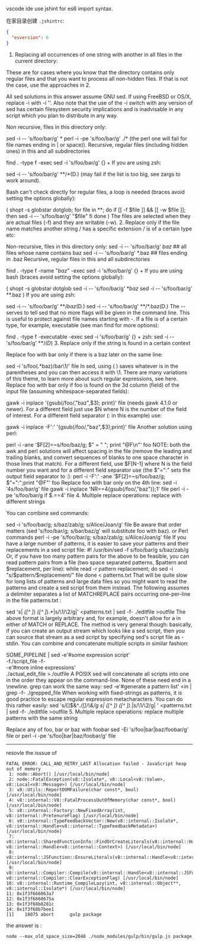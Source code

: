 vscode ide use jshint for es6 import syntax.

在家目录创建 `.jshintrc`:  

```json
{
  "esversion": 6
}
```

1. Replacing all occurrences of one string with another in all files in the current directory:

These are for cases where you know that the directory contains only regular files and that you want to process all non-hidden files. If that is not the case, use the approaches in 2.

All sed solutions in this answer assume GNU sed. If using FreeBSD or OS/X, replace -i with -i ''. Also note that the use of the -i switch with any version of sed has certain filesystem security implications and is inadvisable in any script which you plan to distribute in any way.

Non recursive, files in this directory only:

sed -i -- 's/foo/bar/g' *
perl -i -pe 's/foo/bar/g' ./* 
(the perl one will fail for file names ending in | or space)).
Recursive, regular files (including hidden ones) in this and all subdirectories

find . -type f -exec sed -i 's/foo/bar/g' {} +
If you are using zsh:

sed -i -- 's/foo/bar/g' **/*(D.)
(may fail if the list is too big, see zargs to work around).

Bash can't check directly for regular files, a loop is needed (braces avoid setting the options globally):

( shopt -s globstar dotglob;
    for file in **; do
        if [[ -f $file ]] && [[ -w $file ]]; then
            sed -i -- 's/foo/bar/g' "$file"
        fi
    done
)
The files are selected when they are actual files (-f) and they are writable (-w).
2. Replace only if the file name matches another string / has a specific extension / is of a certain type etc:

Non-recursive, files in this directory only:
sed -i -- 's/foo/bar/g' *baz*    ## all files whose name contains baz
sed -i -- 's/foo/bar/g' *.baz    ## files ending in .baz
Recursive, regular files in this and all subdirectories

find . -type f -name "*baz*" -exec sed -i 's/foo/bar/g' {} +
If you are using bash (braces avoid setting the options globally):

( shopt -s globstar dotglob
    sed -i -- 's/foo/bar/g' **baz*
    sed -i -- 's/foo/bar/g' **.baz
)
If you are using zsh:

sed -i -- 's/foo/bar/g' **/*baz*(D.)
sed -i -- 's/foo/bar/g' **/*.baz(D.)
The -- serves to tell sed that no more flags will be given in the command line. This is useful to protect against file names starting with -.
If a file is of a certain type, for example, executable (see man find for more options):

find . -type f -executable -exec sed -i 's/foo/bar/g' {} +
zsh:
sed -i -- 's/foo/bar/g' **/*(D*)
3. Replace only if the string is found in a certain context

Replace foo with bar only if there is a baz later on the same line:

sed -i 's/foo\(.*baz\)/bar\1/' file
In sed, using \( \) saves whatever is in the parentheses and you can then access it with \1. There are many variations of this theme, to learn more about such regular expressions, see here.
Replace foo with bar only if foo is found on the 3d column (field) of the input file (assuming whitespace-separated fields):

gawk -i inplace '{gsub(/foo/,"baz",$3); print}' file
(needs gawk 4.1.0 or newer).
For a different field just use $N where N is the number of the field of interest. For a different field separator (: in this example) use:

gawk -i inplace -F':' '{gsub(/foo/,"baz",$3);print}' file
Another solution using perl:

perl -i -ane '$F[2]=~s/foo/baz/g; $" = " "; print "@F\n"' foo 
NOTE: both the awk and perl solutions will affect spacing in the file (remove the leading and trailing blanks, and convert sequences of blanks to one space character in those lines that match). For a different field, use $F[N-1] where N is the field number you want and for a different field separator use (the $"=":" sets the output field separator to :):
perl -i -F':' -ane '$F[2]=~s/foo/baz/g; $"=":";print "@F"' foo 
Replace foo with bar only on the 4th line:
sed -i '4s/foo/bar/g' file
gawk -i inplace 'NR==4{gsub(/foo/,"baz")};1' file
perl -i -pe 's/foo/bar/g if $.==4' file
4. Multiple replace operations: replace with different strings

You can combine sed commands:

sed -i 's/foo/bar/g; s/baz/zab/g; s/Alice/Joan/g' file
Be aware that order matters (sed 's/foo/bar/g; s/bar/baz/g' will substitute foo with baz).
or Perl commands
perl -i -pe 's/foo/bar/g; s/baz/zab/g; s/Alice/Joan/g' file
If you have a large number of patterns, it is easier to save your patterns and their replacements in a sed script file:
#! /usr/bin/sed -f
s/foo/bar/g
s/baz/zab/g
Or, if you have too many pattern pairs for the above to be feasible, you can read pattern pairs from a file (two space separated patterns, $pattern and $replacement, per line):
while read -r pattern replacement; do   
    sed -i "s/$pattern/$replacement/" file
done < patterns.txt
That will be quite slow for long lists of patterns and large data files so you might want to read the patterns and create a sed script from them instead. The following assumes a <space> delimiter separates a list of MATCH<space>REPLACE pairs occurring one-per-line in the file patterns.txt :

sed 's| *\([^ ]*\) *\([^ ]*\).*|s/\1/\2/g|' <patterns.txt |
sed -f- ./editfile >outfile
The above format is largely arbitrary and, for example, doesn't allow for a <space> in either of MATCH or REPLACE. The method is very general though: basically, if you can create an output stream which looks like a sed script, then you can source that stream as a sed script by specifying sed's script file as -stdin.
You can combine and concatenate multiple scripts in similar fashion:

SOME_PIPELINE |
sed -e'#some expression script'  \
    -f./script_file -f-          \
    -e'#more inline expressions' \
./actual_edit_file >./outfile
A POSIX sed will concatenate all scripts into one in the order they appear on the command-line. None of these need end in a \newline.
grep can work the same way:
sed -e'#generate a pattern list' <in |
grep -f- ./grepped_file
When working with fixed-strings as patterns, it is good practice to escape regular expression metacharacters. You can do this rather easily:
sed 's/[]$&^*\./[]/\\&/g
     s| *\([^ ]*\) *\([^ ]*\).*|s/\1/\2/g|
' <patterns.txt |
sed -f- ./editfile >outfile
5. Multiple replace operations: replace multiple patterns with the same string

Replace any of foo, bar or baz with foobar
sed -Ei 's/foo|bar|baz/foobar/g' file
or
perl -i -pe 's/foo|bar|baz/foobar/g' file

------------

resovle the isssue of 


```shell
FATAL ERROR: CALL_AND_RETRY_LAST Allocation failed - JavaScript heap out of memory
 1: node::Abort() [/usr/local/bin/node]
 2: node::FatalException(v8::Isolate*, v8::Local<v8::Value>, v8::Local<v8::Message>) [/usr/local/bin/node]
 3: v8::Utils::ReportOOMFailure(char const*, bool) [/usr/local/bin/node]
 4: v8::internal::V8::FatalProcessOutOfMemory(char const*, bool) [/usr/local/bin/node]
 5: v8::internal::Factory::NewFixedArray(int, v8::internal::PretenureFlag) [/usr/local/bin/node]
 6: v8::internal::TypeFeedbackVector::New(v8::internal::Isolate*, v8::internal::Handle<v8::internal::TypeFeedbackMetadata>) [/usr/local/bin/node]
 7: v8::internal::SharedFunctionInfo::FindOrCreateLiterals(v8::internal::Handle<v8::internal::SharedFunctionInfo>, v8::internal::Handle<v8::internal::Context>) [/usr/local/bin/node]
 8: v8::internal::JSFunction::EnsureLiterals(v8::internal::Handle<v8::internal::JSFunction>) [/usr/local/bin/node]
 9: v8::internal::Compiler::Compile(v8::internal::Handle<v8::internal::JSFunction>, v8::internal::Compiler::ClearExceptionFlag) [/usr/local/bin/node]
10: v8::internal::Runtime_CompileLazy(int, v8::internal::Object**, v8::internal::Isolate*) [/usr/local/bin/node]
11: 0x1f3f666063a7
12: 0x1f3f6660675a
13: 0x1f3f68b8281c
14: 0x1f3f68b7bee1
[1]    18075 abort      gulp package
```


the answer is :  

```shell
node --max_old_space_size=2048 ./node_modules/gulp/bin/gulp.js package
```
